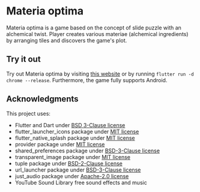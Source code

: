 # Materia optima

Materia optima is a game based on the concept of slide puzzle with an alchemical twist. Player creates various materiae (alchemical ingredients) by arranging tiles and discovers the game's plot.

## Try it out

Try out Materia optima by visiting [this website](https://www.juliusz.muskala.pl/) or by running `flutter run -d chrome --release`. Furthermore, the game fully supports Android.

## Acknowledgments

This project uses:

- Flutter and Dart under [BSD 3-Clause license](legal/flutter_license)
- flutter_launcher_icons package under [MIT license](legal/flutter_launcher_icons_license)
- flutter_native_splash package under [MIT license](legal/flutter_native_splash_license)
- provider package under [MIT license](legal/provider_license)
- shared_preferences package under [BSD-3-Clause license](legal/shared_preferences_license)
- transparent_image package under [MIT license](legal/transparent_image_license)
- tuple package under [BSD-2-Clause license](legal/tuple_license)
- url_launcher package under [BSD-3-Clause license](legal/url_launcher_license)
- just_audio package under [Apache-2.0 license](legal/just_audio_license)
- YouTube Sound Library free sound effects and music
